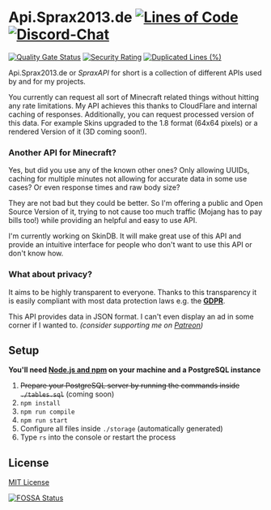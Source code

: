 # Api.Sprax2013.de [![Lines of Code](https://sonarcloud.io/api/project_badges/measure?project=Sprax2013_Api.Sprax2013.de&metric=ncloc)](https://sonarcloud.io/dashboard?id=Sprax2013_Api.Sprax2013.de) [![Discord-Chat](https://img.shields.io/discord/344982818863972352?label=Discord&logo=discord&logoColor=white)](https://sprax.me/discord)
[![Quality Gate Status](https://sonarcloud.io/api/project_badges/measure?project=Sprax2013_Api.Sprax2013.de&metric=alert_status)](https://sonarcloud.io/dashboard?id=Sprax2013_Api.Sprax2013.de) [![Security Rating](https://sonarcloud.io/api/project_badges/measure?project=Sprax2013_Api.Sprax2013.de&metric=security_rating)](https://sonarcloud.io/dashboard?id=Sprax2013_Api.Sprax2013.de) [![Duplicated Lines (%)](https://sonarcloud.io/api/project_badges/measure?project=Sprax2013_Api.Sprax2013.de&metric=duplicated_lines_density)](https://sonarcloud.io/dashboard?id=Sprax2013_Api.Sprax2013.de)

Api.Sprax2013.de or *SpraxAPI* for short is a collection of different APIs used by and for my projects.

You currently can request all sort of Minecraft related things without hitting any rate limitations.
My API achieves this thanks to CloudFlare and internal caching of responses. Additionally, you can request processed version of this data. For example Skins upgraded to the 1.8 format (64x64 pixels) or a rendered Version of it (3D coming soon!).


### Another API for Minecraft?
Yes, but did you use any of the known other ones? Only allowing UUIDs, caching for multiple minutes not allowing for accurate data in some use cases? Or even response times and raw body size?

They are not bad but they could be better. So I'm offering a public and Open Source Version of it, trying to not cause too much traffic (Mojang has to pay bills too!) while providing an helpful and easy to use API.

I'm currently working on SkinDB. It will make great use of this API and provide an intuitive interface for people who don't want to use this API or don't know how.


### What about privacy?
It aims to be highly transparent to everyone.
Thanks to this transparency it is easily compliant with most data protection laws e.g. the **[GDPR](https://en.wikipedia.org/wiki/General_Data_Protection_Regulation)**.

This API provides data in JSON format. I can't even display an ad in some corner if I wanted to. *(consider supporting me on [Patreon](https://www.patreon.com/bePatron?u=11714503&redirect_uri=https%3A%2F%2Fgithub.com%2FSprax2013%2FApi.Sprax2013.de))*


## Setup
**You'll need [Node.js and npm](https://nodejs.org/en/download/package-manager/) on your machine and a PostgreSQL instance**

1. ~~Prepare your PostgreSQL server by running the commands inside `./tables.sql`~~ (coming soon)
2. `npm install`
3. `npm run compile`
4. `npm run start`
4. Configure all files inside `./storage` (automatically generated)
6. Type `rs` into the console or restart the process

<!--
## Contributors ✨
<table>
  <tr>
    <td align="center"><a href="https://github.com/JonasAlpha"><img src="https://avatars1.githubusercontent.com/u/35976079?s=460&v=4" width="100px" alt=""><br><sub><b>Jonas</b></sub></a><br>🎨 Logo and Banner</td>
  </tr>
</table>
-->

## License
[MIT License](./LICENSE)

[![FOSSA Status](https://app.fossa.com/api/projects/git%2Bgithub.com%2FSprax2013%2FApi.Sprax2013.de.svg?type=large)](https://app.fossa.com/projects/git%2Bgithub.com%2FSprax2013%2FApi.Sprax2013.de?ref=badge_large)
